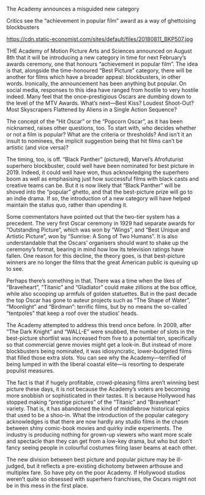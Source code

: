 The Academy announces a misguided new category

Critics see the “achievement in popular film” award as a way of ghettoising blockbusters

https://cdn.static-economist.com/sites/default/files/20180811_BKP507.jpg

THE Academy of Motion Picture Arts and Sciences announced on August 8th that it will be introducing a new category in time for next February’s awards ceremony, one that honours “achievement in popular film”. The idea is that, alongside the time-honoured “Best Picture” category, there will be another for films which have a broader appeal: blockbusters, in other words. Ironically, the announcement has been anything but popular. On social media, responses to this idea have ranged from hostile to very hostile indeed. Many feel that the once-prestigious Oscars are dumbing down to the level of the MTV Awards. What’s next—Best Kiss? Loudest Shoot-Out? Most Skyscrapers Flattened by Aliens in a Single Action Sequence? 

The concept of the “Hit Oscar” or the “Popcorn Oscar”, as it has been nicknamed, raises other questions, too. To start with, who decides whether or not a film is popular? What are the criteria or thresholds? And isn’t it an insult to nominees, the implicit suggestion being that hit films can’t be artistic (and vice versa)? 

The timing, too, is off. “Black Panther” (pictured), Marvel’s Afrofuturist superhero blockbuster, could well have been nominated for best picture in 2019. Indeed, it could well have won, thus acknowledging the superhero boom as well as emphasising just how successful films with black casts and creative teams can be. But it is now likely that “Black Panther” will be shoved into the “popular” ghetto, and that the best-picture prize will go to an indie drama. If so, the introduction of a new category will have helped maintain the status quo, rather than upending it.

Some commentators have pointed out that the two-tier system has a precedent. The very first Oscar ceremony in 1929 had separate awards for “Outstanding Picture”, which was won by “Wings”, and “Best Unique and Artistic Picture”, won by “Sunrise: A Song of Two Humans”. It is also understandable that the Oscars’ organisers should want to shake up the ceremony’s format, bearing in mind how low its television ratings have fallen. One reason for this decline, the theory goes, is that best-picture winners are no longer the films that the great American public is queuing up to see.

Perhaps there’s something in that. There was a time when the likes of “Braveheart”, “Titanic” and “Gladiator” could make zillions at the box office, while also scooping up armfuls of golden statuettes. But in the past decade the top Oscar has gone to auteur projects such as “The Shape of Water”, “Moonlight” and “Birdman”: terrific films, but by no means the so-called “tentpoles” that keep a roof over the studios’ heads.

The Academy attempted to address this trend once before. In 2009, after “The Dark Knight” and “WALL-E” were snubbed, the number of slots in the best-picture shortlist was increased from five to a potential ten, specifically so that commercial genre movies might get a look-in. But instead of more blockbusters being nominated, it was idiosyncratic, lower-budgeted films that filled those extra slots. You can see why the Academy—terrified of being lumped in with the liberal coastal elite—is resorting to desperate populist measures.

The fact is that if hugely profitable, crowd-pleasing films aren’t winning best picture these days, it is not because the Academy’s voters are becoming more snobbish or sophisticated in their tastes. It is because Hollywood has stopped making “prestige pictures” of the “Titanic” and “Braveheart” variety. That is, it has abandoned the kind of middlebrow historical epics that used to be a shoo-in. What the introduction of the popular category acknowledges is that there are now hardly any studio films in the chasm between shiny comic-book movies and quirky indie experiments. The industry is producing nothing for grown-up viewers who want more scale and spectacle than they can get from a low-key drama, but who but don’t fancy seeing people in colourful costumes firing laser beams at each other. 

The new division between best picture and popular picture may be ill-judged, but it reflects a pre-existing dichotomy between arthouse and multiplex fare. So have pity on the poor Academy. If Hollywood studios weren’t quite so obsessed with superhero franchises, the Oscars might not be in this mess in the first place.